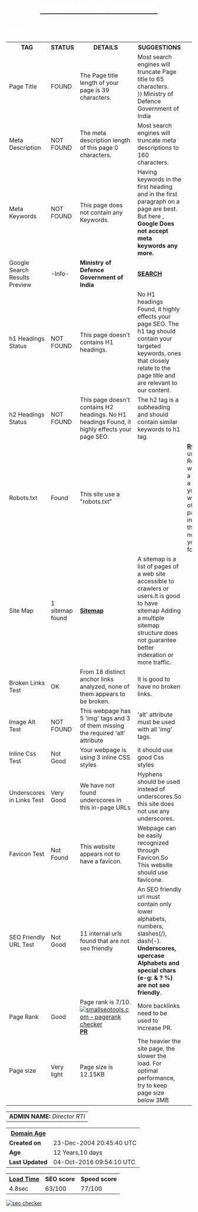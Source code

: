 <html>
<style>
body{
background-image: url("https://s-media-cache-ak0.pinimg.com/564x/e9/b4/18/e9b418539733869a4543442c3b3b411f.jpg")}
</style>
<body>
<div align="center">
  <b><u><h1 style="color:white;">MINISTRY OF DEFENCE</h1></u></b>
</div>
<i><h2 style="color:white;">SEO</h2></i>
<table>
<tr>
<th><b>TAG</b></th>
<th><b>STATUS</b></th>
<th><b>DETAILS</b></th>
<th><b>SUGGESTIONS</b></th>
</tr>
<tr>
<td>Page Title</td>
<td>FOUND</td>
<td>The Page title length of your page is 39 characters.</td>
<td>Most search engines will truncate Page title to 65 characters.<br>
⟩⟩ Ministry of Defence Government of India</td>
</tr>
<tr>
<td>Meta Description</td> 
<td>NOT FOUND </td>
<td>The meta description length of this page 0 characters.</td>
<td>Most search engines will truncate meta descriptions to 160 characters.</td>
</tr>
<tr>
<td>Meta Keywords</td>
<td>NOT FOUND </td>
<td>This page does not contain any Keywords.</td> 
<td>Having keywords in the first heading and in the first paragraph on a page are best.
But here ,
<b>Google Does not accept meta keywords any more.</b></td>
</tr>
<tr>
<td>Google Search Results Preview</td>
<td>-Info- </td>
<td><b>Ministry of Defence Government of India</b></td>
<td><a href="http://www.mod.nic.in/"><b>SEARCH</b></a>
</td>
</tr>
<tr>
<td> h1 Headings Status</td>
<td> NOT FOUND </td>
<td>This page  doesn't contains H1 headings.<br>
</td>
<td>No H1 headings Found, it highly effects your page SEO.
 The h1 tag should contain your targeted keywords, ones that closely relate to the page title and are relevant to our content. </td>
</tr>
<tr>
<td> h2 Headings Status</td>
<td>NOT FOUND </td>
<td>This page doesn't contains H2 headings. No H1 headings Found, it highly effects your page SEO.
</td>
<td>The h2 tag is a subheading and should contain similar keywords to h1 tag. </td>
</tr>
<tr>
<td>Robots.txt</td>
<td> Found</td>
<td>This site use a "robots.txt"</td>
<td><td> <a href=" http://mod.nic.in/robots.txt"> <b> ROBOT.TXT </b></a> <br />using a Robots.txt, we can tell a spider or a Robot that you do not want some of your pages indexed,or that you do not want your links followed.</td>
</tr>
<tr>
<td> Site Map </td>
<td> 1 sitemap found </td>
<td> <a href=" http://www.mod.nic.in/sitemap.xml"> <b> Sitemap </b></a> </td>
<td>A sitemap is a list of pages of a web site accessible to crawlers or users.It is good to have sitemap
 Adding a multiple sitemap structure does not guarantee better indexation or more traffic.</td>
</tr>
<tr>
<td>Broken Links Test</td>
<td>OK</td>
<td>From 18 distinct anchor links analyzed, none of them appears to be broken. </td>
<td>It is good to have no broken links.</td>
</tr>
<tr>
<td>Image Alt Test</td>
<td>NOT FOUND</td>
<td>This webpage has 5 'img' tags and 3 of them missing the required 'alt' attribute </td>
<td>'alt' attribute must be used with all 'img' tags.</td>
</tr>
<tr>
<td>Inline Css Test</td>
<td>Not Good</td>
<td>Your webpage is using 3 inline CSS styles</td>
<td>it should use good Css styles</td> 
</tr>
<tr>
<td>Underscores in Links Test	</td>
<td>Very Good</td>
<td>We have not found underscores in this in-page URLs</td>
<td>Hyphens should be used instead of underscores.So this site does not use any underscores.</td>
</tr>
<tr>
<td> Favicon Test </td>
<td>Not Found </td>
<td>This website appears not to have a favicon.</td>
<td>Webpage can be easily recognized through Favicon.So This website should use favicone.</td>
</tr>
<tr>
<td>SEO Friendly URL Test	</td>
<td>Not Good</td>
<td> 11 internal urls found that are not seo friendly</td>
<td>An SEO friendly url must contain only lower alphabets, numbers, slashes(/), dash(-). <br>
<b>Underscores, upercase Alphabets and special chars (e-g: & ? %) are not seo friendly</b>.</td>
</tr>
<tr>
<td>Page Rank</td>
<td>Good</td>
<td>Page rank is 7/10.<br>
<a href="http://smallseotools.com/google-pagerank-checker/" title="smallseotools.com –  pagerank checker"><img src="http://smallseotools.com/pr?style=1" align="absmiddle" alt="smallseotools.com –  pagerank checker" border="0" /><b> PR </b></a></td>
<td>More backlinks need to be used to increase PR.</td>
</tr>
<tr>
  <td>Page size</td><td >Very light</td><td >Page size is 12.15KB</td><td>The heavier the site page, the slower the load. For optimal performance, try to keep page size below 3MB</td>
</tr>
</table>
<p>
<table>
<tr>
<td><b>ADMIN NAME:</b> <i>Director RTI</i></td>
</tr>
</table>
<p>
<table>
<tr>
     <th> <u><b>Domain Age</b></u></th>
    </tr>
    <tr>
      <td><b>Created on</b></td><td>23-Dec-2004 20:45:40 UTC</td>
    </tr>
    <tr>
      <td><b>Age</b></td><td>12 Years,10 days</td> </tr>
    <tr>
      <td><b>Last Updated</b></td><td>04-Oct-2016 09:54:10 UTC</td>
    </tr>
</table>
<p>
<table> 
    <tr>
      <th><u><b>Load Time</b></u></th><th><b>SEO score</b></th><th><b>Speed score</b></th>
    </tr>
    <tr><td>4.8sec</td><td>63/100</td><td>77/100</td>
    </tr>
</table>
<a href="http://smallseotools.com/website-seo-score-checker/" target="_blank"><img src="http://smallseotools.com/imgs/badge-bronze.png" alt="seo checker"/></a>


<body/>
<html/>

